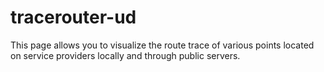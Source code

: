 # tracerouter-ud
This page allows you to visualize the route trace of various points located on service providers locally and through public servers.
